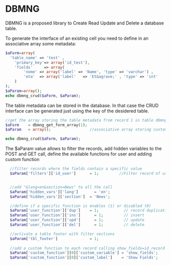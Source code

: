 DBMNG
=====

DBMNG is a proposed library to Create Read Update and Delete a database table. 

To generate the interface of an existing cell you need to define in an associative array some metadata:

``` php
$aForm=array(  
  'table_name' => 'test' ,
	'primary_key'=> array('id_test'), 
	'fields'     => array(
		'nome' => array('label' => 'Name', 'type' => 'varchar') ,
		'eta'  => array('label'   => 'Et&agrave;' , 'type' => 'int'    )
	)
);
$aParam=array();
echo dbmng_crud($aForm, $aParam);
```

The table metadata can be stored in the database. In that case the CRUD interface can be generated just using 
the key of the desidered table.

``` php
//get the array storing the table metadata from record 1 in table dbmng_tables
$aForm    = dbmng_get_form_array(1); 
$aParam   = array();                 //associative array storing custom parameters

echo dbmng_crud($aForm, $aParam);
``` 

The $aParam value allows to filter the records, add hidden variables to the POST and GET call, define the available 
functions for user and adding custom function


``` php  
  //filter records where the fields contain a specific value
  $aParam['filters']['id_user']      = 1;         //Filter record of user 1


  //add "&lang=en&section=News" to all the call
  $aParam['hidden_vars']['lang']	   = 'en';      
  $aParam['hidden_vars']['section']  = 'News';    

  //define if a specific function is enables (1) or disabled (0)
  $aParam['user_function']['dup']    = 1;	        // record duplication
  $aParam['user_function']['ins']	   = 1;	        // insert
  $aParam['user_function']['upd']	   = 1;         // update
  $aParam['user_function']['del']	   = 1;	        // delete

  //activate a table footer with filter sections
  $aParam['tbl_footer']              = 1;               
  
  //add a custom function to each record calling show_fields=id_record 
  $aParam['custom_function'][0]['custom_variable'] = 'show_fields';
  $aParam['custom_function'][0]['custom_label']    = 'Show Fields';
```
